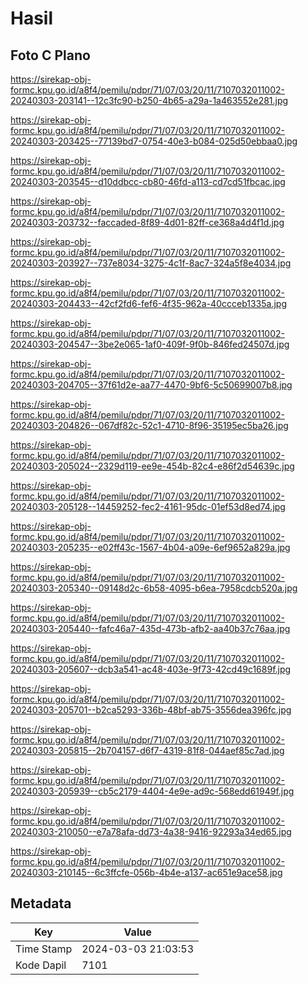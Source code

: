 # Hasil

## Foto C Plano

https://sirekap-obj-formc.kpu.go.id/a8f4/pemilu/pdpr/71/07/03/20/11/7107032011002-20240303-203141--12c3fc90-b250-4b65-a29a-1a463552e281.jpg

https://sirekap-obj-formc.kpu.go.id/a8f4/pemilu/pdpr/71/07/03/20/11/7107032011002-20240303-203425--77139bd7-0754-40e3-b084-025d50ebbaa0.jpg

https://sirekap-obj-formc.kpu.go.id/a8f4/pemilu/pdpr/71/07/03/20/11/7107032011002-20240303-203545--d10ddbcc-cb80-46fd-a113-cd7cd51fbcac.jpg

https://sirekap-obj-formc.kpu.go.id/a8f4/pemilu/pdpr/71/07/03/20/11/7107032011002-20240303-203732--faccaded-8f89-4d01-82ff-ce368a4d4f1d.jpg

https://sirekap-obj-formc.kpu.go.id/a8f4/pemilu/pdpr/71/07/03/20/11/7107032011002-20240303-203927--737e8034-3275-4c1f-8ac7-324a5f8e4034.jpg

https://sirekap-obj-formc.kpu.go.id/a8f4/pemilu/pdpr/71/07/03/20/11/7107032011002-20240303-204433--42cf2fd6-fef6-4f35-962a-40ccceb1335a.jpg

https://sirekap-obj-formc.kpu.go.id/a8f4/pemilu/pdpr/71/07/03/20/11/7107032011002-20240303-204547--3be2e065-1af0-409f-9f0b-846fed24507d.jpg

https://sirekap-obj-formc.kpu.go.id/a8f4/pemilu/pdpr/71/07/03/20/11/7107032011002-20240303-204705--37f61d2e-aa77-4470-9bf6-5c50699007b8.jpg

https://sirekap-obj-formc.kpu.go.id/a8f4/pemilu/pdpr/71/07/03/20/11/7107032011002-20240303-204826--067df82c-52c1-4710-8f96-35195ec5ba26.jpg

https://sirekap-obj-formc.kpu.go.id/a8f4/pemilu/pdpr/71/07/03/20/11/7107032011002-20240303-205024--2329d119-ee9e-454b-82c4-e86f2d54639c.jpg

https://sirekap-obj-formc.kpu.go.id/a8f4/pemilu/pdpr/71/07/03/20/11/7107032011002-20240303-205128--14459252-fec2-4161-95dc-01ef53d8ed74.jpg

https://sirekap-obj-formc.kpu.go.id/a8f4/pemilu/pdpr/71/07/03/20/11/7107032011002-20240303-205235--e02ff43c-1567-4b04-a09e-6ef9652a829a.jpg

https://sirekap-obj-formc.kpu.go.id/a8f4/pemilu/pdpr/71/07/03/20/11/7107032011002-20240303-205340--09148d2c-6b58-4095-b6ea-7958cdcb520a.jpg

https://sirekap-obj-formc.kpu.go.id/a8f4/pemilu/pdpr/71/07/03/20/11/7107032011002-20240303-205440--fafc46a7-435d-473b-afb2-aa40b37c76aa.jpg

https://sirekap-obj-formc.kpu.go.id/a8f4/pemilu/pdpr/71/07/03/20/11/7107032011002-20240303-205607--dcb3a541-ac48-403e-9f73-42cd49c1689f.jpg

https://sirekap-obj-formc.kpu.go.id/a8f4/pemilu/pdpr/71/07/03/20/11/7107032011002-20240303-205701--b2ca5293-336b-48bf-ab75-3556dea396fc.jpg

https://sirekap-obj-formc.kpu.go.id/a8f4/pemilu/pdpr/71/07/03/20/11/7107032011002-20240303-205815--2b704157-d6f7-4319-81f8-044aef85c7ad.jpg

https://sirekap-obj-formc.kpu.go.id/a8f4/pemilu/pdpr/71/07/03/20/11/7107032011002-20240303-205939--cb5c2179-4404-4e9e-ad9c-568edd61949f.jpg

https://sirekap-obj-formc.kpu.go.id/a8f4/pemilu/pdpr/71/07/03/20/11/7107032011002-20240303-210050--e7a78afa-dd73-4a38-9416-92293a34ed65.jpg

https://sirekap-obj-formc.kpu.go.id/a8f4/pemilu/pdpr/71/07/03/20/11/7107032011002-20240303-210145--6c3ffcfe-056b-4b4e-a137-ac651e9ace58.jpg


## Metadata

| Key        | Value               |
| ---------- | ------------------- |
| Time Stamp | 2024-03-03 21:03:53 |
| Kode Dapil | 7101                |



